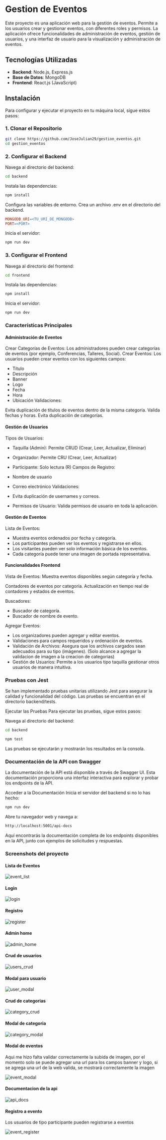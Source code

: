 
# Gestion de Eventos

Este proyecto es una aplicación web para la gestión de eventos. Permite a los usuarios crear y gestionar eventos, con diferentes roles y permisos. La aplicación ofrece funcionalidades de administración de eventos, gestión de usuarios, y una interfaz de usuario para la visualización y administración de eventos.

## Tecnologías Utilizadas

- **Backend**: Node.js, Express.js
- **Base de Datos**: MongoDB
- **Frontend**: React.js (JavaScript)

## Instalación

Para configurar y ejecutar el proyecto en tu máquina local, sigue estos pasos:

### 1. Clonar el Repositorio

```bash
git clone https://github.com/JoseJulian29/gestion_eventos.git
cd gestion_eventos
```

### 2. Configurar el Backend
Navega al directorio del backend:
```bash
cd backend
```
Instala las dependencias:
```bash
npm install
```
Configura las variables de entorno. Crea un archivo .env en el directorio del backend.
```makefile
MONGODB_URI=<TU_URI_DE_MONGODB>
PORT=<PORT>
```
Inicia el servidor:
```bash
npm run dev
```

### 3. Configurar el Frontend
Navega al directorio del frontend:
```bash
cd frontend
```
Instala las dependencias:
```bash
npm install
```
Inicia el servidor:
```bash
npm run dev
```

### Características Principales

#### Administración de Eventos
Crear Categorías de Eventos: Los administradores pueden crear categorías de eventos (por ejemplo, Conferencias, Talleres, Social).
Crear Eventos: Los usuarios pueden crear eventos con los siguientes campos:
- Título
- Descripción
- Banner
- Logo
- Fecha
- Hora
- Ubicación
Validaciones:

Evita duplicación de títulos de eventos dentro de la misma categoría.
Valida fechas y horas.
Evita duplicación de categorías.
#### Gestión de Usuarios
Tipos de Usuarios:
- Taquilla (Admin): Permite CRUD (Crear, Leer, Actualizar, Eliminar)
- Organizador: Permite CRU (Crear, Leer, Actualizar)
- Participante: Solo lectura (R)
Campos de Registro:

- Nombre de usuario
- Correo electrónico
Validaciones:

- Evita duplicación de usernames y correos.
- Permisos de Usuario: Valida permisos de usuario en toda la aplicación.

#### Gestión de Eventos

Lista de Eventos: 
- Muestra eventos ordenados por fecha y categoría. 
- Los participantes pueden ver los eventos y registrarse en ellos.
- Los visitantes pueden ver solo información básica de los eventos.
- Cada categoría puede tener una imagen de portada representativa.

#### Funcionalidades Frontend
Vista de Eventos: Muestra eventos disponibles según categoría y fecha.

Contadores de eventos por categoría. Actualización en tiempo real de contadores y estados de eventos.

Buscadores:
- Buscador de categoría.
- Buscador de nombre de evento.

Agregar Eventos:

- Los organizadores pueden agregar y editar eventos.
- Validaciones para campos requeridos y ordenación de eventos.
- Validación de Archivos: Asegura que los archivos cargados sean adecuados para su tipo (imágenes). (Solo alcance a agregar la validacion de imagen a la creacion de categorias)
- Gestión de Usuarios: Permite a los usuarios tipo taquilla gestionar otros usuarios de manera intuitiva.

### Pruebas con Jest

Se han implementado pruebas unitarias utilizando Jest para asegurar la calidad y funcionalidad del código. Las pruebas se encuentran en el directorio backend/tests.

Ejecutar las Pruebas
Para ejecutar las pruebas, sigue estos pasos:

Navega al directorio del backend:
```bash
cd backend
```
```bash
npm test
```

Las pruebas se ejecutarán y mostrarán los resultados en la consola. 

### Documentación de la API con Swagger

La documentación de la API está disponible a través de Swagger UI. Esta documentación proporciona una interfaz interactiva para explorar y probar los endpoints de la API.

Acceder a la Documentación
Inicia el servidor del backend si no lo has hecho:
```bash
npm run dev
```
Abre tu navegador web y navega a:
```bash
http://localhost:5001/api-docs
```
Aquí encontrarás la documentación completa de los endpoints disponibles en la API, junto con ejemplos de solicitudes y respuestas.

### Screenshots del proyecto

#### Lista de Eventos

![event_list](./screenshots/home.png)

#### Login

![login](./screenshots/login.png)

#### Registro

![register](./screenshots/register.png)

#### Admin home

![admin_home](./screenshots/adminhome.png)

#### Crud de usuarios

![users_crud](./screenshots/users_crud.png)

#### Modal para usuario

![user_modal](./screenshots/user_modal.png)

#### Crud de categorias

![category_crud](./screenshots/category_crud.png)

#### Modal de categoria

![category_modal](./screenshots/category_modal.png)

#### Modal de eventos

Aqui me hizo falta validar correctamente la subida de imagen, por el momento solo se puede agregar una url para los campos banner y logo, si se agrega una url de la web valida, se mostrará correctamente la imagen

![event_modal](./screenshots/event_modal.png)

#### Documentacion de la api

![api_docs](./screenshots/api_doc.png)

#### Registro a evento

Los usuarios de tipo participante pueden registrarse a eventos

![event_register](./screenshots/event_register.png)